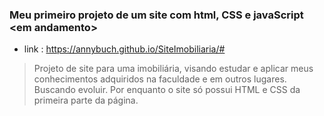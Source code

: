 ﻿### Meu primeiro projeto de um site com html, CSS e javaScript <**em andamento**>
- link : https://annybuch.github.io/SiteImobiliaria/#
> Projeto de site para uma imobiliária, visando estudar e aplicar meus conhecimentos adquiridos na faculdade e em outros lugares. Buscando evoluir.
>  Por enquanto o site só possui HTML e CSS da primeira parte da página.
